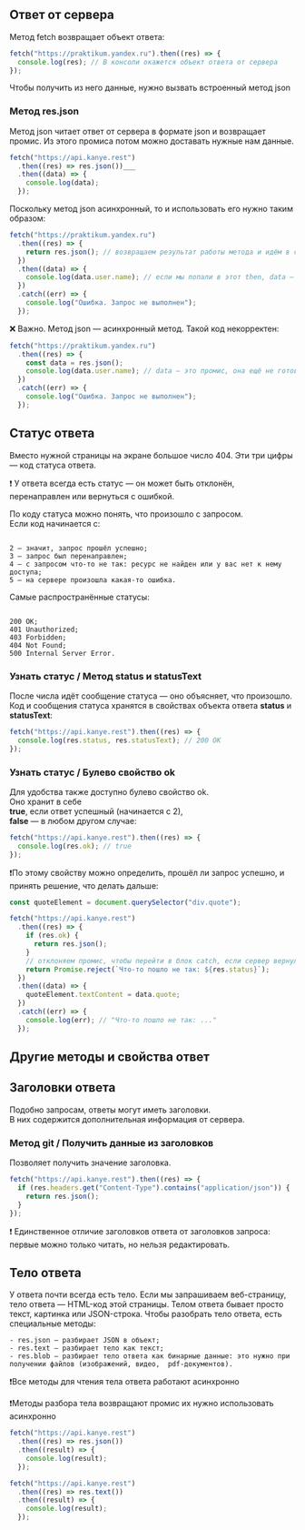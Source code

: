 ## Ответ от сервера

Метод fetch возвращает объект ответа:

```javascript
fetch("https://praktikum.yandex.ru").then((res) => {
  console.log(res); // В консоли окажется объект ответа от сервера
});
```

Чтобы получить из него данные, нужно вызвать встроенный метод json

### Метод res.json

Метод json читает ответ от сервера в формате json и возвращает промис. Из этого промиса потом можно доставать нужные нам данные.

```javascript
fetch("https://api.kanye.rest")
  .then((res) => res.json())___
  .then((data) => {
    console.log(data);
  });
```

Поскольку метод json асинхронный, то и использовать его нужно таким образом:

```javascript
fetch("https://praktikum.yandex.ru")
  .then((res) => {
    return res.json(); // возвращаем результат работы метода и идём в следующий then
  })
  .then((data) => {
    console.log(data.user.name); // если мы попали в этот then, data — это объект
  })
  .catch((err) => {
    console.log("Ошибка. Запрос не выполнен");
  });
```

❌ Важно. Метод json — асинхронный метод. Такой код некорректен:

```javascript
fetch("https://praktikum.yandex.ru")
  .then((res) => {
    const data = res.json();
    console.log(data.user.name); // data — это промис, она ещё не готова
  })
  .catch((err) => {
    console.log("Ошибка. Запрос не выполнен");
  });
```

## Статус ответа

Вместо нужной страницы на экране большое число 404. Эти три цифры — код статуса ответа.

❗ У ответа всегда есть статус — он может быть отклонён, перенаправлен или вернуться с ошибкой.

По коду статуса можно понять, что произошло с запросом. \
Если код начинается с:

```

2 — значит, запрос прошёл успешно;
3 — запрос был перенаправлен;
4 — с запросом что-то не так: ресурс не найден или у вас нет к нему доступа;
5 — на сервере произошла какая-то ошибка.

```

Cамые распространённые статусы:

```

200 OK;
401 Unauthorized;
403 Forbidden;
404 Not Found;
500 Internal Server Error.

```

### Узнать статус / Метод status и statusText

После числа идёт сообщение статуса — оно объясняет, что произошло. \
Код и сообщения статуса хранятся в свойствах объекта ответа **status** и **statusText**:

```javascript
fetch("https://api.kanye.rest").then((res) => {
  console.log(res.status, res.statusText); // 200 OK
});
```

### Узнать статус / Булево свойство ok

Для удобства также доступно булево свойство ok. \
Оно хранит в себе \
**true**, если ответ успешный (начинается с 2), \
**false** — в любом другом случае:

```javascript
fetch("https://api.kanye.rest").then((res) => {
  console.log(res.ok); // true
});
```

❗По этому свойству можно определить, прошёл ли запрос успешно, и принять решение, что делать дальше:

```javascript
const quoteElement = document.querySelector("div.quote");

fetch("https://api.kanye.rest")
  .then((res) => {
    if (res.ok) {
      return res.json();
    }
    // отклоняем промис, чтобы перейти в блок catch, если сервер вернул ошибку
    return Promise.reject(`Что-то пошло не так: ${res.status}`);
  })
  .then((data) => {
    quoteElement.textContent = data.quote;
  })
  .catch((err) => {
    console.log(err); // "Что-то пошло не так: ..."
  });
```

## Другие методы и свойства ответ

## Заголовки ответа

Подобно запросам, ответы могут иметь заголовки. \
В них содержится дополнительная информация от сервера.

### Метод git / Получить данные из заголовков

Позволяет получить значение заголовка.

```javascript
fetch("https://api.kanye.rest").then((res) => {
  if (res.headers.get("Content-Type").contains("application/json")) {
    return res.json();
  }
});
```

❗ Единственное отличие заголовков ответа от заголовков запроса: первые можно только читать, но нельзя редактировать.

## Тело ответа

У ответа почти всегда есть тело. Если мы запрашиваем веб-страницу, тело ответа — HTML-код этой страницы. Телом ответа бывает просто текст, картинка или JSON-строка. Чтобы разобрать тело ответа, есть специальные методы:

```
- res.json — разбирает JSON в объект;
- res.text — разбирает тело как текст;
- res.blob — разбирает тело ответа как бинарные данные: это нужно при получении файлов (изображений, видео,  pdf-документов).
```

❗Все методы для чтения тела ответа работают асинхронно

❗Методы разбора тела возвращают промис их нужно использовать асинхронно

```javascript
fetch("https://api.kanye.rest")
  .then((res) => res.json())
  .then((result) => {
    console.log(result);
  });

fetch("https://api.kanye.rest")
  .then((res) => res.text())
  .then((result) => {
    console.log(result);
  });
```
